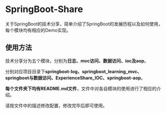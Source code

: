 # SpringBoot-Share
关于SpringBoot的技术分享，简单介绍了SpringBoot的发展历程以及如何使用，每个模块均有相应的Demo实现。





## 使用方法

技术分享分为五个模块，分别为**日志、mvc访问、数据访问、ioc及aop**。

分别对应项目目录下**springboot-log、springboot_learning_mvc、springboot与数据访问、ExperienceShare_IOC、springboot-aop**。

**每个文件夹下均有README.md文件**，文件中对各自模块的使用进行了相应的介绍。

请按文件中的描述修改配置，修改完毕后即可使用。